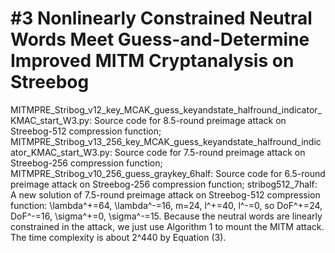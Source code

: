 #3 Nonlinearly Constrained Neutral Words Meet Guess-and-Determine Improved MITM Cryptanalysis on Streebog
==
MITMPRE_Stribog_v12_key_MCAK_guess_keyandstate_halfround_indicator_KMAC_start_W3.py: Source code for 8.5-round preimage attack on Streebog-512 compression function;
MITMPRE_Stribog_v13_256_key_MCAK_guess_keyandstate_halfround_indicator_KMAC_start_W3.py: Source code for 7.5-round preimage attack on Streebog-256 compression function;
MITMPRE_Stribog_v10_256_guess_graykey_6half: Source code for 6.5-round preimage attack on Streebog-256 compression function;
stribog512_7half: A new solution of 7.5-round preimage attack on Streebog-512 compression function: \lambda^+=64, \lambda^-=16, m=24, l^+=40, l^-=0, so DoF^+=24, DoF^-=16, \sigma^+=0, \sigma^-=15. Because the neutral words are linearly constrained in the attack, we just use Algorithm 1 to mount the MITM attack. The time complexity is about 2^440 by Equation (3).
